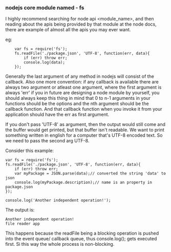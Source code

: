 ### nodejs core module named - fs

I highly recommend searching for node api <module_name>, and then reading about the apis being provided by that module at the node docs, there are example of almost all the apis you may ever want.

eg:

        var fs = require('fs');
        fs.readFile('./package.json', 'UTF-8', function(err, data){
            if (err) throw err;
            console.log(data);
        });
        
Generally the last argument of any method in nodejs will consist of the callback.
Also one more convention: if any callback is available there are always two argument or atleast one argument, where the first argument is always 'err'
if you in future are designing a node module by yourself, you should always keep this thing in mind that 0 to n-1 arguments in your functions should be the
options and the nth argument should be the callback function. And that callback function when you invoke it from your application should have the err as first argument.


If you don't pass 'UTF-8' as argument, then the output would still come and the buffer would get printed, but that buffer isn't readable. We want to print something written in english
for a computer that's UTF-8 encoded text. So we need to pass the second arg UTF-8.

Consider this example:

	var fs = require('fs');
	fs.readFile('./package.json', 'UTF-8', function(err, data){
	    if (err) throw err;
	    var myPackage = JSON.parse(data);// converted the string 'data' to json
	    console.log(myPackage.description);// name is an property in package.json
	});

	console.log('Another independent operation!');

The output is:

    Another independent operation!
    file reader app

This happens because the readFile being a blocking operation is pushed into the event queue/ callback queue, thus console.log(); gets executed first. Si this way the whole process is non-blocking.
